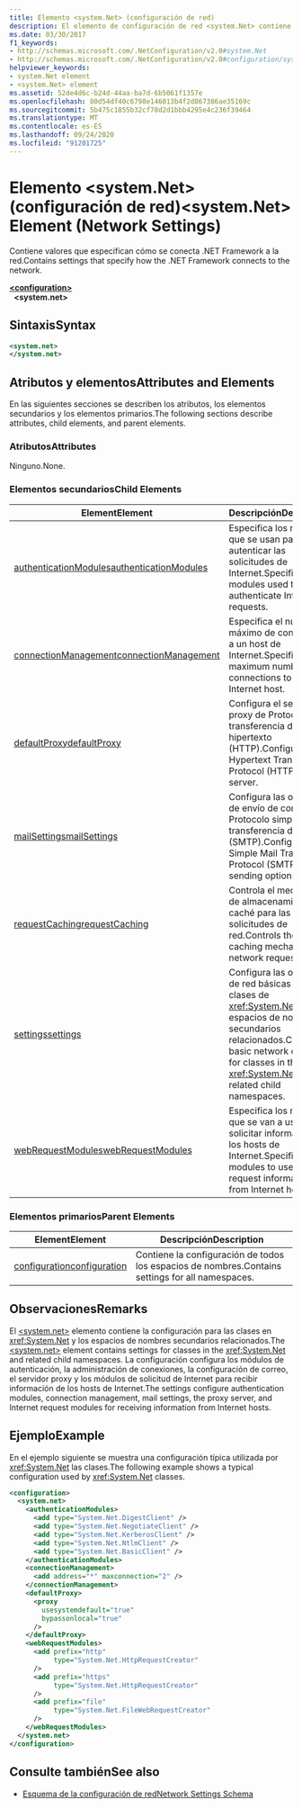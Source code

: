 ```yaml
---
title: Elemento <system.Net> (configuración de red)
description: El elemento de configuración de red <system.Net> contiene opciones que especifican cómo se conecta el .NET Framework a las opciones de red del .NET Framework.
ms.date: 03/30/2017
f1_keywords:
- http://schemas.microsoft.com/.NetConfiguration/v2.0#system.Net
- http://schemas.microsoft.com/.NetConfiguration/v2.0#configuration/system.Net
helpviewer_keywords:
- system.Net element
- <system.Net> element
ms.assetid: 52de4d6c-b24d-44aa-ba7d-6b5061f1357e
ms.openlocfilehash: 80d54df40c6798e146013b4f2d867386ae35169c
ms.sourcegitcommit: 5b475c1855b32cf78d2d1bbb4295e4c236f39464
ms.translationtype: MT
ms.contentlocale: es-ES
ms.lasthandoff: 09/24/2020
ms.locfileid: "91201725"
---
```

# <a name="systemnet-element-network-settings"></a><span data-ttu-id="69d38-103">Elemento \<system.Net> (configuración de red)</span><span class="sxs-lookup"><span data-stu-id="69d38-103">\<system.Net> Element (Network Settings)</span></span>

<span data-ttu-id="69d38-104">Contiene valores que especifican cómo se conecta .NET Framework a la red.</span><span class="sxs-lookup"><span data-stu-id="69d38-104">Contains settings that specify how the .NET Framework connects to the network.</span></span>  
  
[**\<configuration>**](../configuration-element.md)  
&nbsp;&nbsp;**\<system.net>**  
  
## <a name="syntax"></a><span data-ttu-id="69d38-105">Sintaxis</span><span class="sxs-lookup"><span data-stu-id="69d38-105">Syntax</span></span>  
  
```xml  
<system.net>
</system.net>  
```  
  
## <a name="attributes-and-elements"></a><span data-ttu-id="69d38-106">Atributos y elementos</span><span class="sxs-lookup"><span data-stu-id="69d38-106">Attributes and Elements</span></span>  

 <span data-ttu-id="69d38-107">En las siguientes secciones se describen los atributos, los elementos secundarios y los elementos primarios.</span><span class="sxs-lookup"><span data-stu-id="69d38-107">The following sections describe attributes, child elements, and parent elements.</span></span>  
  
### <a name="attributes"></a><span data-ttu-id="69d38-108">Atributos</span><span class="sxs-lookup"><span data-stu-id="69d38-108">Attributes</span></span>  

 <span data-ttu-id="69d38-109">Ninguno.</span><span class="sxs-lookup"><span data-stu-id="69d38-109">None.</span></span>  
  
### <a name="child-elements"></a><span data-ttu-id="69d38-110">Elementos secundarios</span><span class="sxs-lookup"><span data-stu-id="69d38-110">Child Elements</span></span>  
  
|<span data-ttu-id="69d38-111">**Element**</span><span class="sxs-lookup"><span data-stu-id="69d38-111">**Element**</span></span>|<span data-ttu-id="69d38-112">**Descripción**</span><span class="sxs-lookup"><span data-stu-id="69d38-112">**Description**</span></span>|  
|-----------------|---------------------|  
|[<span data-ttu-id="69d38-113">authenticationModules</span><span class="sxs-lookup"><span data-stu-id="69d38-113">authenticationModules</span></span>](authenticationmodules-element-network-settings.md)|<span data-ttu-id="69d38-114">Especifica los módulos que se usan para autenticar las solicitudes de Internet.</span><span class="sxs-lookup"><span data-stu-id="69d38-114">Specifies modules used to authenticate Internet requests.</span></span>|  
|[<span data-ttu-id="69d38-115">connectionManagement</span><span class="sxs-lookup"><span data-stu-id="69d38-115">connectionManagement</span></span>](connectionmanagement-element-network-settings.md)|<span data-ttu-id="69d38-116">Especifica el número máximo de conexiones a un host de Internet.</span><span class="sxs-lookup"><span data-stu-id="69d38-116">Specifies the maximum number of connections to an Internet host.</span></span>|  
|[<span data-ttu-id="69d38-117">defaultProxy</span><span class="sxs-lookup"><span data-stu-id="69d38-117">defaultProxy</span></span>](defaultproxy-element-network-settings.md)|<span data-ttu-id="69d38-118">Configura el servidor proxy de Protocolo de transferencia de hipertexto (HTTP).</span><span class="sxs-lookup"><span data-stu-id="69d38-118">Configures the Hypertext Transfer Protocol (HTTP) proxy server.</span></span>|  
|[<span data-ttu-id="69d38-119">mailSettings</span><span class="sxs-lookup"><span data-stu-id="69d38-119">mailSettings</span></span>](mailsettings-element-network-settings.md)|<span data-ttu-id="69d38-120">Configura las opciones de envío de correo del Protocolo simple de transferencia de correo (SMTP).</span><span class="sxs-lookup"><span data-stu-id="69d38-120">Configures Simple Mail Transport Protocol (SMTP) mail sending options.</span></span>|  
|[<span data-ttu-id="69d38-121">requestCaching</span><span class="sxs-lookup"><span data-stu-id="69d38-121">requestCaching</span></span>](requestcaching-element-network-settings.md)|<span data-ttu-id="69d38-122">Controla el mecanismo de almacenamiento en caché para las solicitudes de red.</span><span class="sxs-lookup"><span data-stu-id="69d38-122">Controls the caching mechanism for network requests.</span></span>|  
|[<span data-ttu-id="69d38-123">settings</span><span class="sxs-lookup"><span data-stu-id="69d38-123">settings</span></span>](settings-element-network-settings.md)|<span data-ttu-id="69d38-124">Configura las opciones de red básicas para las clases de <xref:System.Net> y los espacios de nombres secundarios relacionados.</span><span class="sxs-lookup"><span data-stu-id="69d38-124">Configures basic network options for classes in the <xref:System.Net> and related child namespaces.</span></span>|  
|[<span data-ttu-id="69d38-125">webRequestModules</span><span class="sxs-lookup"><span data-stu-id="69d38-125">webRequestModules</span></span>](webrequestmodules-element-network-settings.md)|<span data-ttu-id="69d38-126">Especifica los módulos que se van a usar para solicitar información de los hosts de Internet.</span><span class="sxs-lookup"><span data-stu-id="69d38-126">Specifies modules to use to request information from Internet hosts.</span></span>|  
  
### <a name="parent-elements"></a><span data-ttu-id="69d38-127">Elementos primarios</span><span class="sxs-lookup"><span data-stu-id="69d38-127">Parent Elements</span></span>  
  
|<span data-ttu-id="69d38-128">**Element**</span><span class="sxs-lookup"><span data-stu-id="69d38-128">**Element**</span></span>|<span data-ttu-id="69d38-129">**Descripción**</span><span class="sxs-lookup"><span data-stu-id="69d38-129">**Description**</span></span>|  
|-----------------|---------------------|  
|[<span data-ttu-id="69d38-130">configuration</span><span class="sxs-lookup"><span data-stu-id="69d38-130">configuration</span></span>](../configuration-element.md)|<span data-ttu-id="69d38-131">Contiene la configuración de todos los espacios de nombres.</span><span class="sxs-lookup"><span data-stu-id="69d38-131">Contains settings for all namespaces.</span></span>|  
  
## <a name="remarks"></a><span data-ttu-id="69d38-132">Observaciones</span><span class="sxs-lookup"><span data-stu-id="69d38-132">Remarks</span></span>  

 <span data-ttu-id="69d38-133">El [\<system.net>](system-net-element-network-settings.md) elemento contiene la configuración para las clases en <xref:System.Net> y los espacios de nombres secundarios relacionados.</span><span class="sxs-lookup"><span data-stu-id="69d38-133">The [\<system.net>](system-net-element-network-settings.md) element contains settings for classes in the <xref:System.Net> and related child namespaces.</span></span> <span data-ttu-id="69d38-134">La configuración configura los módulos de autenticación, la administración de conexiones, la configuración de correo, el servidor proxy y los módulos de solicitud de Internet para recibir información de los hosts de Internet.</span><span class="sxs-lookup"><span data-stu-id="69d38-134">The settings configure authentication modules, connection management, mail settings, the proxy server, and Internet request modules for receiving information from Internet hosts.</span></span>  
  
## <a name="example"></a><span data-ttu-id="69d38-135">Ejemplo</span><span class="sxs-lookup"><span data-stu-id="69d38-135">Example</span></span>  

 <span data-ttu-id="69d38-136">En el ejemplo siguiente se muestra una configuración típica utilizada por <xref:System.Net> las clases.</span><span class="sxs-lookup"><span data-stu-id="69d38-136">The following example shows a typical configuration used by <xref:System.Net> classes.</span></span>  
  
```xml  
<configuration>  
  <system.net>  
    <authenticationModules>  
      <add type="System.Net.DigestClient" />  
      <add type="System.Net.NegotiateClient" />  
      <add type="System.Net.KerberosClient" />  
      <add type="System.Net.NtlmClient" />  
      <add type="System.Net.BasicClient" />  
    </authenticationModules>  
    <connectionManagement>  
      <add address="*" maxconnection="2" />  
    </connectionManagement>  
    <defaultProxy>  
      <proxy  
        usesystemdefault="true"  
        bypassonlocal="true"  
      />  
    </defaultProxy>  
    <webRequestModules>  
      <add prefix="http"  
           type="System.Net.HttpRequestCreator"  
      />  
      <add prefix="https"  
           type="System.Net.HttpRequestCreator"  
      />  
      <add prefix="file"  
           type="System.Net.FileWebRequestCreator"  
      />  
    </webRequestModules>  
  </system.net>  
</configuration>  
```  
  
## <a name="see-also"></a><span data-ttu-id="69d38-137">Consulte también</span><span class="sxs-lookup"><span data-stu-id="69d38-137">See also</span></span>

- [<span data-ttu-id="69d38-138">Esquema de la configuración de red</span><span class="sxs-lookup"><span data-stu-id="69d38-138">Network Settings Schema</span></span>](index.md)
